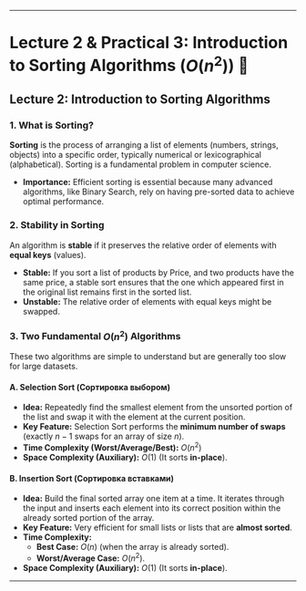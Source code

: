 
-----

# Lecture 2 & Practical 3: Introduction to Sorting Algorithms ($O(n^2)$) 🔄

## **Lecture 2: Introduction to Sorting Algorithms**

### **1. What is Sorting?**

**Sorting** is the process of arranging a list of elements (numbers, strings, objects) into a specific order, typically numerical or lexicographical (alphabetical). Sorting is a fundamental problem in computer science.

* **Importance:** Efficient sorting is essential because many advanced algorithms, like Binary Search, rely on having pre-sorted data to achieve optimal performance.

### **2. Stability in Sorting**

An algorithm is **stable** if it preserves the relative order of elements with **equal keys** (values).

* **Stable:** If you sort a list of products by Price, and two products have the same price, a stable sort ensures that the one which appeared first in the original list remains first in the sorted list.
* **Unstable:** The relative order of elements with equal keys might be swapped.

### **3. Two Fundamental $O(n^2)$ Algorithms**

These two algorithms are simple to understand but are generally too slow for large datasets.

#### **A. Selection Sort** (Сортировка выбором)

* **Idea:** Repeatedly find the smallest element from the unsorted portion of the list and swap it with the element at the current position.
* **Key Feature:** Selection Sort performs the **minimum number of swaps** (exactly $n-1$ swaps for an array of size $n$).
* **Time Complexity (Worst/Average/Best):** $O(n^2)$
* **Space Complexity (Auxiliary):** $O(1)$ (It sorts **in-place**).

#### **B. Insertion Sort** (Сортировка вставками)

* **Idea:** Build the final sorted array one item at a time. It iterates through the input and inserts each element into its correct position within the already sorted portion of the array.
* **Key Feature:** Very efficient for small lists or lists that are **almost sorted**.
* **Time Complexity:**
    * **Best Case:** $O(n)$ (when the array is already sorted).
    * **Worst/Average Case:** $O(n^2)$.
* **Space Complexity (Auxiliary):** $O(1)$ (It sorts **in-place**).

-----

